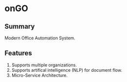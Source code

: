 # onGO

## Summary
Modern Office Automation System.

## Features
1. Supports multiple organizations.
2. Supports artifical intelligence (NLP) for document flow.
3. Micro-Service Architecture.